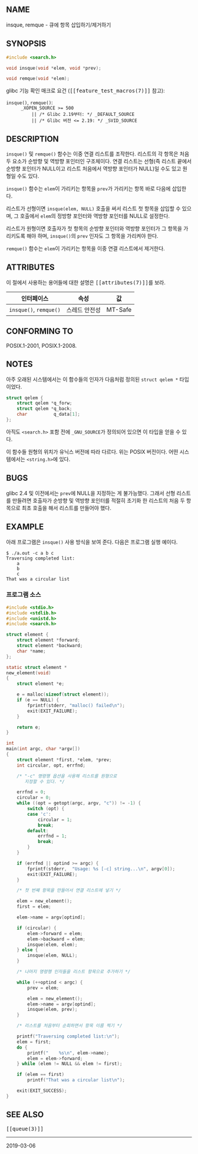 ## NAME

insque, remque - 큐에 항목 삽입하기/제거하기

## SYNOPSIS

```c
#include <search.h>

void insque(void *elem, void *prev);

void remque(void *elem);
```

glibc 기능 확인 매크로 요건 (<tt>[[feature_test_macros(7)]]</tt> 참고):

<dl>
<dt><code>insque()</code>, <code>remque()</code>:</dt>
<dd>
<code>_XOPEN_SOURCE >= 500</code><br>
<code>    || /* Glibc 2.19부터: */ _DEFAULT_SOURCE</code><br>
<code>    || /* Glibc 버전 <= 2.19: */ _SVID_SOURCE</code>
</dd>
</dl>

## DESCRIPTION

`insque()` 및 `remque()` 함수는 이중 연결 리스트를 조작한다. 리스트의 각 항목은 처음 두 요소가 순방향 및 역방향 포인터인 구조체이다. 연결 리스트는 선형(즉 리스트 끝에서 순방향 포인터가 NULL이고 리스트 처음에서 역방향 포인터가 NULL)일 수도 있고 원형일 수도 있다.

`insque()` 함수는 `elem`이 가리키는 항목을 `prev`가 가리키는 항목 바로 다음에 삽입한다.

리스트가 선형이면 `insque(elem, NULL)` 호출을 써서 리스트 첫 항목을 삽입할 수 있으며, 그 호출에서 `elem`의 정방향 포인터와 역방향 포인터를 NULL로 설정한다.

리스트가 원형이면 호출자가 첫 항목의 순방향 포인터와 역방향 포인터가 그 항목을 가리키도록 해야 하며, `insque()`의 `prev` 인자도 그 항목을 가리켜야 한다.

`remque()` 함수는 `elem`이 가리키는 항목을 이중 연결 리스트에서 제거한다.

## ATTRIBUTES

이 절에서 사용하는 용어들에 대한 설명은 <tt>[[attributes(7)]]</tt>를 보라.

| 인터페이스 | 속성 | 값 |
| --- | --- | --- |
| `insque()`, `remque()` | 스레드 안전성 | MT-Safe |

## CONFORMING TO

POSIX.1-2001, POSIX.1-2008.

## NOTES

아주 오래된 시스템에서는 이 함수들의 인자가 다음처럼 정의된 `struct qelem *` 타입이었다.

```c
struct qelem {
    struct qelem *q_forw;
    struct qelem *q_back;
    char          q_data[1];
};
```

아직도 `<search.h>` 포함 전에 `_GNU_SOURCE`가 정의되어 있으면 이 타입을 얻을 수 있다.

이 함수들 원형의 위치가 유닉스 버전에 따라 다르다. 위는 POSIX 버전이다. 어떤 시스템에서는 `<string.h>`에 있다.

## BUGS

glibc 2.4 및 이전에서는 `prev`에 NULL을 지정하는 게 불가능했다. 그래서 선형 리스트를 만들려면 호출자가 순방향 및 역방향 포인터를 적절히 초기화 한 리스트의 처음 두 항목으로 최초 호출을 해서 리스트를 만들어야 했다.

## EXAMPLE

아래 프로그램은 `insque()` 사용 방식을 보여 준다. 다음은 프로그램 실행 예이다.

```
$ ./a.out -c a b c
Traversing completed list:
    a
    b
    c
That was a circular list
```

### 프로그램 소스

```c
#include <stdio.h>
#include <stdlib.h>
#include <unistd.h>
#include <search.h>

struct element {
    struct element *forward;
    struct element *backward;
    char *name;
};

static struct element *
new_element(void)
{
    struct element *e;

    e = malloc(sizeof(struct element));
    if (e == NULL) {
        fprintf(stderr, "malloc() failed\n");
        exit(EXIT_FAILURE);
    }

    return e;
}

int
main(int argc, char *argv[])
{
    struct element *first, *elem, *prev;
    int circular, opt, errfnd;

    /* "-c" 명령행 옵션을 사용해 리스트를 원형으로
       지정할 수 있다. */

    errfnd = 0;
    circular = 0;
    while ((opt = getopt(argc, argv, "c")) != -1) {
        switch (opt) {
        case 'c':
            circular = 1;
            break;
        default:
            errfnd = 1;
            break;
        }
    }

    if (errfnd || optind >= argc) {
        fprintf(stderr,  "Usage: %s [-c] string...\n", argv[0]);
        exit(EXIT_FAILURE);
    }

    /* 첫 번째 항목을 만들어서 연결 리스트에 넣기 */

    elem = new_element();
    first = elem;

    elem->name = argv[optind];

    if (circular) {
        elem->forward = elem;
        elem->backward = elem;
        insque(elem, elem);
    } else {
        insque(elem, NULL);
    }

    /* 나머지 명령행 인자들을 리스트 항목으로 추가하기 */

    while (++optind < argc) {
        prev = elem;

        elem = new_element();
        elem->name = argv[optind];
        insque(elem, prev);
    }

    /* 리스트를 처음부터 순회하면서 항목 이름 찍기 */

    printf("Traversing completed list:\n");
    elem = first;
    do {
        printf("    %s\n", elem->name);
        elem = elem->forward;
    } while (elem != NULL && elem != first);

    if (elem == first)
        printf("That was a circular list\n");

    exit(EXIT_SUCCESS);
}
```

## SEE ALSO

<tt>[[queue(3)]]</tt>

----

2019-03-06
